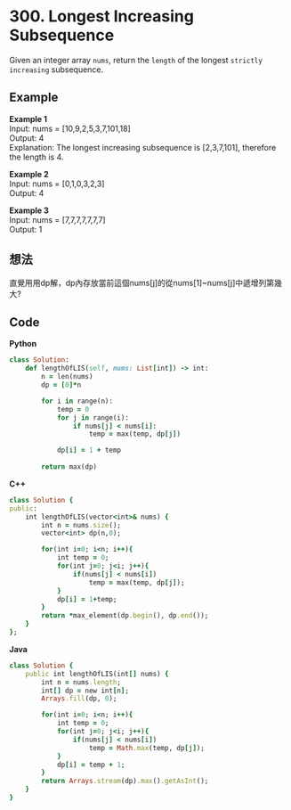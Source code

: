 # 300. Longest Increasing Subsequence
Given an integer array `nums`, return the `length` of the longest `strictly` `increasing` subsequence.  

## Example
**Example 1**  
Input: nums = [10,9,2,5,3,7,101,18]  
Output: 4  
Explanation: The longest increasing subsequence is [2,3,7,101], therefore the length is 4.  

**Example 2**  
Input: nums = [0,1,0,3,2,3]  
Output: 4  

**Example 3**  
Input: nums = [7,7,7,7,7,7,7]  
Output: 1  

## 想法
直覺用用dp解，dp內存放當前這個nums[j]的從nums[1]~nums[j]中遞增列第幾大?  

## Code
**Python**  
```ruby
class Solution:
    def lengthOfLIS(self, nums: List[int]) -> int:
        n = len(nums)
        dp = [0]*n

        for i in range(n):
            temp = 0
            for j in range(i):
                if nums[j] < nums[i]:
                    temp = max(temp, dp[j])

            dp[i] = 1 + temp
        
        return max(dp)
```
**C++**  
```ruby
class Solution {
public:
    int lengthOfLIS(vector<int>& nums) {
        int n = nums.size();
        vector<int> dp(n,0);

        for(int i=0; i<n; i++){
            int temp = 0;
            for(int j=0; j<i; j++){
                if(nums[j] < nums[i])
                    temp = max(temp, dp[j]);
            }
            dp[i] = 1+temp;
        }
        return *max_element(dp.begin(), dp.end());
    }
};
```
**Java**
```ruby
class Solution {
    public int lengthOfLIS(int[] nums) {
        int n = nums.length;
        int[] dp = new int[n];
        Arrays.fill(dp, 0);

        for(int i=0; i<n; i++){
            int temp = 0;
            for(int j=0; j<i; j++){
                if(nums[j] < nums[i])
                    temp = Math.max(temp, dp[j]);
            }
            dp[i] = temp + 1;
        }
        return Arrays.stream(dp).max().getAsInt();
    }
}
```
